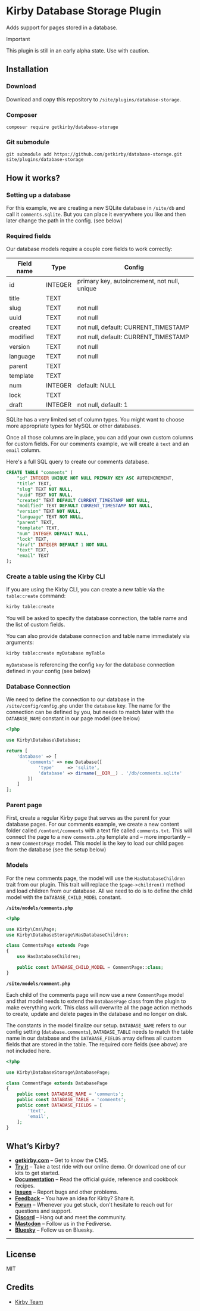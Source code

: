 # Kirby Database Storage Plugin

Adds support for pages stored in a database. 

> [!IMPORTANT]  
> This plugin is still in an early alpha state. Use with caution.

## Installation

### Download

Download and copy this repository to `/site/plugins/database-storage`.

### Composer

```
composer require getkirby/database-storage
```

### Git submodule

```
git submodule add https://github.com/getkirby/database-storage.git site/plugins/database-storage
```

## How it works?

### Setting up a database

For this example, we are creating a new SQLite database in `/site/db` and call it `comments.sqlite`. But you can place it everywhere you like and then later change the path in the config. (see below)

### Required fields

Our database models require a couple core fields to work correctly:

| Field name | Type | Config
| - | - | - |
| id | INTEGER | primary key, autoincrement, not null, unique
| title | TEXT |
| slug | TEXT | not null
| uuid | TEXT | not null
| created | TEXT | not null, default: CURRENT_TIMESTAMP
| modified | TEXT | not null, default: CURRENT_TIMESTAMP
| version | TEXT | not null
| language | TEXT | not null
| parent | TEXT |
| template | TEXT |
| num | INTEGER | default: NULL
| lock | TEXT |
| draft | INTEGER | not null, default: 1

SQLite has a very limited set of column types. You might want to choose more appropriate types for MySQL or other databases.

Once all those columns are in place, you can add your own custom columns for custom fields. For our comments example, we will create a `text` and an `email` column.

Here's a full SQL query to create our comments database.

```sql
CREATE TABLE "comments" (
	"id" INTEGER UNIQUE NOT NULL PRIMARY KEY ASC AUTOINCREMENT,
	"title" TEXT,
	"slug" TEXT NOT NULL,
	"uuid" TEXT NOT NULL,
	"created" TEXT DEFAULT CURRENT_TIMESTAMP NOT NULL,
	"modified" TEXT DEFAULT CURRENT_TIMESTAMP NOT NULL,
	"version" TEXT NOT NULL,
	"language" TEXT NOT NULL,
	"parent" TEXT,
	"template" TEXT,
	"num" INTEGER DEFAULT NULL,
	"lock" TEXT,
	"draft" INTEGER DEFAULT 1 NOT NULL
	"text" TEXT,
	"email" TEXT
);
```

### Create a table using the Kirby CLI

If you are using the Kirby CLI, you can create a new table via the `table:create` command:

```bash
kirby table:create
```

You will be asked to specify the database connection, the table name and the list of custom fields.

You can also provide database connection and table name immediately via arguments:

```bash
kirby table:create myDatabase myTable
```

`myDatabase` is referencing the config `key` for the database connection defined in your config (see below)

### Database Connection

We need to define the connection to our database in the `/site/config/config.php` under the `database` key. The name for the connection can be defined by you, but needs to match later with the `DATABASE_NAME` constant in our page model (see below)

```php
<?php

use Kirby\Database\Database;

return [
    'database' => [
        'comments' => new Database([
            'type'     => 'sqlite',
            'database' => dirname(__DIR__) . '/db/comments.sqlite'
        ])
    ]
];
```

### Parent page

First, create a regular Kirby page that serves as the parent for your database pages. For our comments example, we create a new content folder called `/content/comments` with a text file called `comments.txt`. This will connect the page to a new `comments.php` template and – more importantly – a new `CommentsPage` model. This model is the key to load our child pages from the database (see the setup below)

### Models

For the new comments page, the model will use the `HasDatabaseChildren` trait from our plugin. This trait will replace the `$page->children()` method and load children from our database. All we need to do is to define the child model with the `DATABASE_CHILD_MODEL` constant.

**`/site/models/comments.php`**
```php
<?php

use Kirby\Cms\Page;
use Kirby\DatabaseStorage\HasDatabaseChildren;

class CommentsPage extends Page
{
    use HasDatabaseChildren;

    public const DATABASE_CHILD_MODEL = CommentPage::class;
}
```

**`/site/models/comment.php`**

Each child of the comments page will now use a new `CommentPage` model and that model needs to extend the `DatabasePage` class from the plugin to make everything work. This class will overwrite all the page action methods to create, update and delete pages in the database and no longer on disk.

The constants in the model finalize our setup. `DATABASE_NAME` refers to our config setting (`database.comments`), `DATABASE_TABLE` needs to match the table name in our database and the `DATABASE_FIELDS` array defines all custom fields that are stored in the table. The required core fields (see above) are not included here.

```php
<?php

use Kirby\DatabaseStorage\DatabasePage;

class CommentPage extends DatabasePage
{
    public const DATABASE_NAME = 'comments';
    public const DATABASE_TABLE = 'comments';
    public const DATABASE_FIELDS = [
        'text',
        'email',
    ];
}
```

## What’s Kirby?

- **[getkirby.com](https://getkirby.com)** – Get to know the CMS.
- **[Try it](https://getkirby.com/try)** – Take a test ride with our online demo. Or download one of our kits to get started.
- **[Documentation](https://getkirby.com/docs/guide)** – Read the official guide, reference and cookbook recipes.
- **[Issues](https://github.com/getkirby/kirby/issues)** – Report bugs and other problems.
- **[Feedback](https://feedback.getkirby.com)** – You have an idea for Kirby? Share it.
- **[Forum](https://forum.getkirby.com)** – Whenever you get stuck, don't hesitate to reach out for questions and support.
- **[Discord](https://chat.getkirby.com)** – Hang out and meet the community.
- **[Mastodon](https://mastodon.social/@getkirby)** – Follow us in the Fediverse.
- **[Bluesky](https://bsky.app/profile/getkirby.com)** – Follow us on Bluesky.

---

## License

MIT

## Credits

- [Kirby Team](https://getkirby.com)
